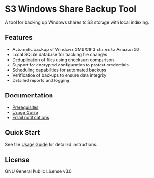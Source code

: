 # S3 Windows Share Backup Tool

A tool for backing up Windows shares to S3 storage with local indexing.

## Features

- Automatic backup of Windows SMB/CIFS shares to Amazon S3
- Local SQLite database for tracking file changes
- Deduplication of files using checksum comparison
- Support for encrypted configuration to protect credentials
- Scheduling capabilities for automated backups
- Verification of backups to ensure data integrity
- Detailed reports and logging

## Documentation

- [Prerequisites](docs/prerequisites.md)
- [Usage Guide](docs/USAGE.md)
- [Email notifications](docs/Email-config-documentation.md)


## Quick Start

See the [Usage Guide](docs/USAGE.md) for detailed instructions.

## License

GNU General Public License v3.0